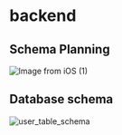 # backend

## Schema Planning

![Image from iOS (1)](https://user-images.githubusercontent.com/18449347/57098008-15c52e80-6ce7-11e9-8f27-3b88ffb32213.jpg)


## Database schema


![user_table_schema](https://user-images.githubusercontent.com/18449347/57097878-d26ac000-6ce6-11e9-8000-26b2f86a92e5.png)
